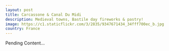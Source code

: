 ```yaml
---
layout: post
title: Carcassone & Canal Du Midi
description: Medieval towns, Bastile day fireworks & pastry!
image: https://c1.staticflickr.com/3/2835/9347671434_34fff700ec_b.jpg
country: France
---
```


Pending Content...